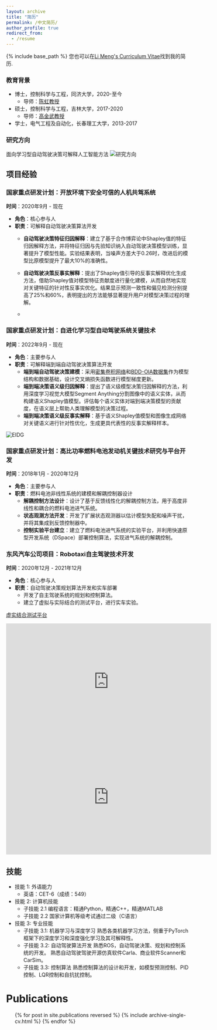 ```yaml
---
layout: archive
title: "简历"
permalink: /中文简历/
author_profile: true
redirect_from:
  - /resume
---
```


{% include base_path %}
您也可以在[Li Meng's Curriculum Vitae](../assets/curriculum_vitae.pdf)找到我的简历.

### 教育背景

* 博士，控制科学与工程，同济大学，2020-至今
  * 导师：[陈虹教授](https://see.tongji.edu.cn/info/1376/10290.htm)
* 硕士，控制科学与工程，吉林大学，2017-2020
  * 导师：[高金武教授](http://dce.jlu.edu.cn/info/1182/5274.htm)
* 学士，电气工程及自动化，长春理工大学，2013-2017

### 研究方向
面向学习型自动驾驶决策可解释人工智能方法
![研究方向](https://github.com/limeng-1234/limeng-1234.github.io/tree/master/assets/研究内容框架.png)

## 项目经验


### 国家重点研发计划：开放环境下安全可信的人机共驾系统
**时间**：2020年9月 - 现在  
- **角色**：核心参与人  
- **职责**：可解释自动驾驶决策算法开发
  - **自动驾驶决策特征归因解释**：建立了基于合作博弈论中Shapley值的特征归因解释方法，并将特征归因与先验知识纳入自动驾驶决策模型训练，显著提升了模型性能。实验结果表明，当噪声方差大于0.26时，改进后的模型比原模型提升了最大10%的准确性。
  
  - **自动驾驶决策反事实解释**：提出了Shapley值引导的反事实解释优化生成方法，借助Shapley值对模型特征贡献度进行量化建模，从而自然地实现对关键特征的针对性反事实优化。结果显示预测一致性和偏见检测分别提高了25%和60%，表明提出的方法能够显著提升用户对模型决策过程的理解。
  - 
### 国家重点研发计划：自进化学习型自动驾驶系统关键技术
**时间**：2022年9月 - 现在  
- **角色**：主要参与人  
- **职责**：可解释端到端自动驾驶决策算法开发
  - **端到端自动驾驶决策建模**：采用[密集卷积网络](https://openaccess.thecvf.com/content_cvpr_2017/html/Huang_Densely_Connected_Convolutional_CVPR_2017_paper.html)和[BDD-OIA数据集](https://openaccess.thecvf.com/content_CVPR_2020/html/Xu_Explainable_Object-Induced_Action_Decision_for_Autonomous_Vehicles_CVPR_2020_paper.html)作为模型结构和数据基础，设计交叉熵损失函数进行模型梯度更新。
  - **端到端决策语义级归因解释**：提出了语义级模型决策归因解释的方法，利用深度学习视觉大模型Segment Anything分割图像中的语义实体，从而构建语义Shapley值模型。评估每个语义实体对端到端决策模型的贡献度，在语义层上帮助人类理解模型的决策过程。
  - **端到端决策语义级反事实解释**：基于语义Shapley值模型和图像生成网络对关键语义进行针对性优化，生成更具代表性的反事实解释样本。

![EIDG](https://github.com/limeng-1234/EIDG/assets/76480875/770062c3-cb93-4984-a4c7-f72f3fd17fe5)
### 国家重点研发计划：高比功率燃料电池发动机关键技术研究与平台开发
**时间**：2018年1月 - 2020年12月  
- **角色**：主要参与人  
- **职责**：燃料电池非线性系统的建模和解耦控制器设计
  - **解耦控制方法设计**：设计了基于反馈线性化的解耦控制方法，用于高度非线性和耦合的燃料电池进气系统。
  - **状态观测方法开发**：开发了扩展状态观测器以估计模型失配和噪声干扰，并将其集成到反馈控制器中。
  - **控制实验平台建立**：建立了燃料电池进气系统的实验平台，并利用快速原型开发系统（DSpace）部署控制算法，实现进气系统的解耦控制。

### 东风汽车公司项目：Robotaxi自主驾驶技术开发
**时间**：2020年12月 - 2021年12月  
- **角色**：核心参与人  
- **职责**：自动驾驶决策规划算法开发和实车部署
  - 开发了自主驾驶系统的规划和控制算法。
  - 建立了虚拟与实际结合的测试平台，进行实车实验。


[虚实结合测试平台](https://github.com/limeng-1234/Explanation-system/assets/76480875/aeb61c9a-cab4-4aef-8cbb-1c36a603cd94)

<iframe width="560" height="315" src="https://www.youtube.com/embed/1Ib9VXU_9_E" frameborder="0" allowfullscreen></iframe>

<iframe width="560" height="315" src="https://www.youtube.com/embed/-k2vmTqKoIg" frameborder="0" allowfullscreen></iframe>

## 技能
* 技能 1: 外语能力
  * 英语：CET-6（成绩：549）
* 技能 2: 计算机技能
  * 子技能 2.1 编程语言：精通Python，精通C++，精通MATLAB
  * 子技能 2.2 国家计算机等级考试通过二级（C语言）
* 技能 3: 专业技能
  * 子技能 3.1: 机器学习与深度学习
    熟悉各类机器学习方法，侧重于PyTorch框架下的深度学习和深度强化学习及其可解释性。
  * 子技能 3.2: 自动驾驶算法开发
    熟悉ROS，自动驾驶决策、规划和控制系统的开发。
    熟悉自动驾驶驾驶开源仿真软件Carla、商业软件Scanner和CarSim。
  * 子技能 3.3: 控制算法
    熟悉控制算法的设计和开发，如模型预测控制、PID控制、LQR控制和自抗扰控制。
  
Publications
======
  <ul>{% for post in site.publications reversed %}
    {% include archive-single-cv.html %}
  {% endfor %}</ul>
